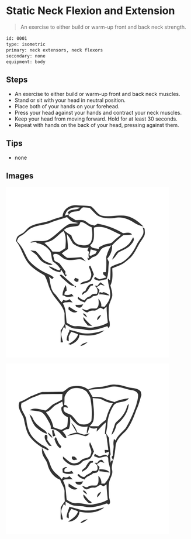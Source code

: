 # Static Neck Flexion and Extension
> An exercise to either build or warm-up front and back neck strength.

``` 
id: 0001 
type: isometric 
primary: neck extensors, neck flexors 
secondary: none 
equipment: body 
``` 

## Steps

 - An exercise to either build or warm-up front and back neck muscles.
 - Stand or sit with your head in neutral position.
 - Place both of your hands on your forehead.
 - Press your head against your hands and contract your neck muscles.
 - Keep your head from moving forward. Hold for at least 30 seconds.
 - Repeat with hands on the back of your head, pressing against them.

## Tips

 - none

## Images

![](../svg/0001-relaxation.svg)

![](../svg/0001-tension.svg)
